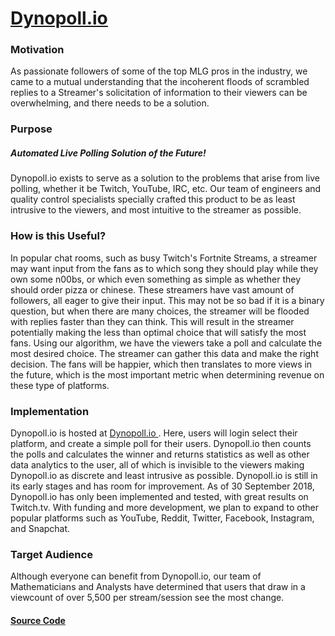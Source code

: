 # [Dynopoll.io](dynopoll.io)

### Motivation

As passionate followers of some of the top MLG pros in the industry, we came to a mutual understanding that the incoherent floods of scrambled replies to a Streamer's solicitation of information to their viewers can be overwhelming, and there needs to be a solution.



### Purpose

##### Automated Live Polling Solution of the Future!

Dynopoll.io exists to serve as a solution to the problems that arise from live polling, whether it be Twitch, YouTube, IRC, etc. Our team of engineers and quality control specialists specially crafted this product to be as least intrusive to the viewers, and most intuitive to the streamer as possible.

### How is this Useful?

In popular chat rooms, such as busy Twitch's Fortnite Streams, a streamer may want input from the fans as to which song they should play while they own some n00bs, or which even something as simple as whether they should order pizza or chinese. These streamers have vast amount of followers, all eager to give their input. This may not be so bad if it is a binary question, but when there are many choices, the streamer will be flooded with replies faster than they can think. This will result in the streamer potentially making the less than optimal choice that will satisfy the most fans. Using our algorithm, we have the viewers take a poll and calculate the most desired choice. The streamer can gather this data and make the right decision. The fans will be happier, which then translates to more views in the future, which is the most important metric when determining revenue on these type of platforms.


### Implementation

Dynopoll.io is hosted at [Dynopoll.io ](Dynopoll.io ). Here, users will login select their platform, and create a simple poll for their users. Dynopoll.io then counts the polls and calculates the winner and returns statistics as well as other data analytics to the user, all of which is invisible to the viewers making Dynopoll.io as discrete and least intrusive as possible. Dynopoll.io is still in its early stages and has room for improvement. As of 30 September 2018, Dynopoll.io has only been implemented and tested, with great results on Twitch.tv. With funding and more development, we plan to expand to other popular platforms such as YouTube, Reddit, Twitter, Facebook, Instagram, and Snapchat.

### Target Audience

Although everyone can benefit from Dynopoll.io, our team of Mathematicians and Analysts have determined that users that draw in a viewcount of over 5,500 per stream/session see the most change.

#### [Source Code](https://github.com/Pratere/Chat-poller/)
